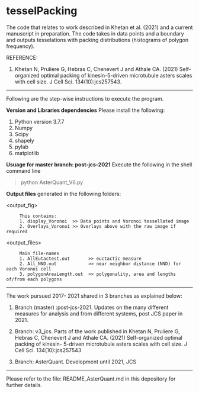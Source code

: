 # tesselPacking
The code that relates to work described in Khetan et al. (2021) and a current manuscript in preparation. The code takes in data points and a boundary and outputs tesselations with packing distributions (histograms of polygon frequency).


REFERENCE:
1) Khetan N, Pruliere G, Hebras C, Chenevert J and Athale CA. (2021) Self-organized optimal packing of kinesin-5-driven microtubule asters scales with cell size. J Cell Sci. 134(10):jcs257543.


-----------------------------------------------------------------------------------------------------
Following are the step-wise instructions to execute the program.

**Version and Libraries dependencies** 
Please install the following:
1. Python version 3.7.7
2. Numpy 
3. Scipy
4. shapely 
5. pylab  
6. matplotlib

**Usuage for master branch: post-jcs-2021**
Execute the following in the shell command line
> python AsterQuant_V6.py

**Output files** generated in the following folders:

<output_fig>
         
         This contains: 
         1. display_Voronoi  >> Data points and Voronoi tessellated image
         2. Overlays_Voronoi >> Overlays above with the raw image if required

<output_files>

         Main file-names   
         1. AllEutactest.out       >> euctactic measure 
         2. All_NND.out            >> near neighbor distance (NND) for each Voronoi cell
         3. polygonAreaLength.out  >> polygonality, area and lengths of/from each polygons
      


-----------------------------------------------------------------------------------------------------
The work pursued 2017- 2021 shared in 3 branches as explained below:

1. Branch (master) :post-jcs-2021. Updates on the many different measures for analysis and from different systems,  post JCS paper in 2021.

2. Branch: v3_jcs. Parts of the work published in Khetan N, Pruliere G, Hebras C, Chenevert J and Athale CA. (2021) Self-organized optimal packing of kinesin- 5-driven microtubule asters scales with cell size. J Cell Sci. 134(10):jcs257543

3. Branch: AsterQuant. Development until 2021, JCS 
------------------------------------------------------------------------------------------------------
Please refer to the file: README_AsterQuant.md in this depository for further details.
